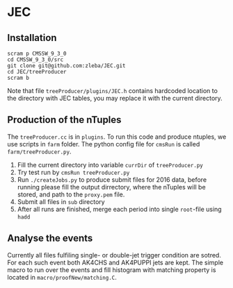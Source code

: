 # JEC

## Installation
```
scram p CMSSW_9_3_0
cd CMSSW_9_3_0/src
git clone git@github.com:zleba/JEC.git
cd JEC/treeProducer
scram b
```
Note that file `treeProducer/plugins/JEC.h` contains hardcoded location to the directory with JEC tables, you may replace it with the current directory.

## Production of the nTuples
The `treeProducer.cc` is in `plugins`. To run this code and produce ntuples, we use scripts in `farm` folder.
The python config file for `cmsRun` is called `farm/treeProducer.py`.
1) Fill the current directory into variable `currDir` of `treeProducer.py`
2) Try test run by `cmsRun treeProducer.py`
3) Run `./createJobs.py` to produce submit files for 2016 data, before running please fill the output dirrectory, where the nTuples will be stored, and path to the `proxy.pem` file.
4) Submit all files in `sub` directory
5) After all runs are finished, merge each period into single `root`-file using `hadd`

## Analyse the events
Currently all files fulfiling single- or double-jet trigger condition are sotred.
For each such event both AK4CHS and AK4PUPPI jets are kept.
The simple macro to run over the events and fill histogram with matching property is located in `macro/proofNew/matching.C`.
